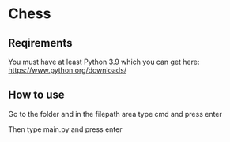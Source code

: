 # Chess
## Reqirements
You must have at least Python 3.9 which you can get here: https://www.python.org/downloads/

## How to use
Go to the folder and in the filepath area type cmd and press enter

Then type main.py and press enter

